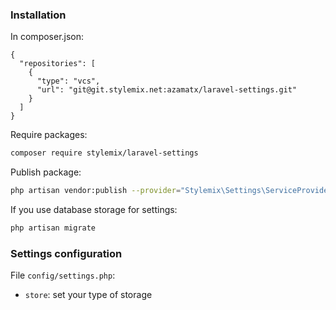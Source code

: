 ### Installation

In composer.json:
```
{
  "repositories": [
    {
      "type": "vcs",
      "url": "git@git.stylemix.net:azamatx/laravel-settings.git"
    }
  ]
}
```

Require packages:
```bash
composer require stylemix/laravel-settings
```

Publish package:
```bash
php artisan vendor:publish --provider="Stylemix\Settings\ServiceProvider"
```

If you use database storage for settings:
```bash
php artisan migrate
```


### Settings configuration

File `config/settings.php`:

- `store`: set your type of storage
